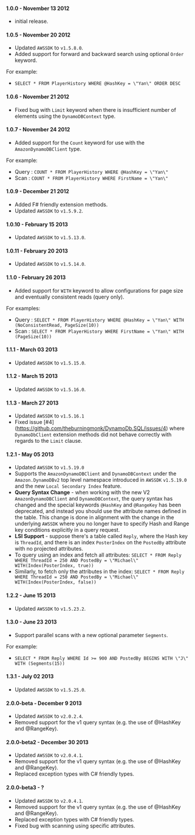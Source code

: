 #### 1.0.0 - November 13 2012
* initial release.

#### 1.0.5 - November 20 2012
* Updated `AWSSDK` to `v1.5.8.0`.
* Added support for forward and backward search using optional `Order` keyword.

For example: 
* `SELECT * FROM PlayerHistory WHERE @HashKey = \"Yan\" ORDER DESC`

#### 1.0.6 - November 21 2012
* Fixed bug with `Limit` keyword when there is insufficient number of elements using 
the `DynamoDBContext` type.

#### 1.0.7 - November 24 2012
* Added support for the `Count` keyword for use with the `AmazonDynamoDBClient` type.

For example:
* Query : `COUNT * FROM PlayerHistory WHERE @HashKey = \"Yan\"`
* Scan  : `COUNT * FROM PlayerHistory WHERE FirstName = \"Yan\"`

#### 1.0.9 - December 21 2012
* Added F# friendly extension methods.
* Updated `AWSSDK` to `v1.5.9.2`.

#### 1.0.10 - February 15 2013
* Updated `AWSSDK` to `v1.5.13.0`.

#### 1.0.11 - February 20 2013
* Updated `AWSSDK` to `v1.5.14.0`.

#### 1.1.0 - February 26 2013
* Added support for `WITH` keyword to allow configurations for page size and eventually 
consistent reads (query only).

For examples:
* Query : `SELECT * FROM PlayerHistory WHERE @HashKey = \"Yan\" WITH (NoConsistentRead, PageSize(10))`
* Scan  : `SELECT * FROM PlayerHistory WHERE FirstName = \"Yan\" WITH (PageSize(10))`

#### 1.1.1 - March 03 2013
* Updated `AWSSDK` to `v1.5.15.0`.

#### 1.1.2 - March 15 2013
* Updated `AWSSDK` to `v1.5.16.0`.

#### 1.1.3 - March 27 2013
* Updated `AWSSDK` to `v1.5.16.1`
* Fixed issue [#4] (https://github.com/theburningmonk/DynamoDb.SQL/issues/4) where 
`DynamoDbClient` extension methods did not behave correctly with regards to the `Limit` clause.

#### 1.2.1 - May 05 2013
* Updated `AWSSDK` to `v1.5.19.0`
* Supports the `AmazonDynamoDBClient` and `DynamoDBContext` under the `Amazon.DynamoDBv2` 
top level namespace introduced in `AWSSDK` `v1.5.19.0` and the new `Local Secondary Index` feature.
* **Query Syntax Change** - when working with the new V2 `AmazonDynamoDBClient` and 
`DynamoDBContext`, the query syntax has changed and the special keywords `@HashKey` and `@RangeKey` 
has been deprecated, and instead you should use the attribute names defined in the table. 
This change is done in alignment with the change in the underlying `AWSSDK` where you no longer 
have to specify Hash and Range key conditions explicitly in a query request.
* **LSI Support** - suppose there's a table called `Reply`, where the Hash key is `ThreadId`, and 
there is an index `PosterIndex` on the `PostedBy` attribute with no projected attributes.
* To query using an index and fetch all attributes:
`SELECT * FROM Reply WHERE ThreadId = 250 AND PostedBy = \"Michael\" WITH(Index(PosterIndex, true))`
* Similarly, to fetch only the attributes in the index:
`SELECT * FROM Reply WHERE ThreadId = 250 AND PostedBy = \"Michael\" WITH(Index(PosterIndex, false))`

#### 1.2.2 - June 15 2013
* Updated `AWSSDK` to `v1.5.23.2`.

#### 1.3.0 - June 23 2013
* Support parallel scans with a new optional parameter `Segments`. 

For example:
* `SELECT * FROM Reply WHERE Id >= 900 AND PostedBy BEGINS WITH \"J\" WITH (Segments(15))`

#### 1.3.1 - July 02 2013
* Updated `AWSSDK` to `v1.5.25.0`.

#### 2.0.0-beta - December 9 2013
* Updated `AWSSDK` to `v2.0.2.4`.
* Removed support for the v1 query syntax (e.g. the use of @HashKey and @RangeKey).

#### 2.0.0-beta2 - December 30 2013
* Updated `AWSSDK` to `v2.0.4.1`.
* Removed support for the v1 query syntax (e.g. the use of @HashKey and @RangeKey).
* Replaced exception types with C# friendly types.

#### 2.0.0-beta3 - ?
* Updated `AWSSDK` to `v2.0.4.1`.
* Removed support for the v1 query syntax (e.g. the use of @HashKey and @RangeKey).
* Replaced exception types with C# friendly types.
* Fixed bug with scanning using specific attributes.